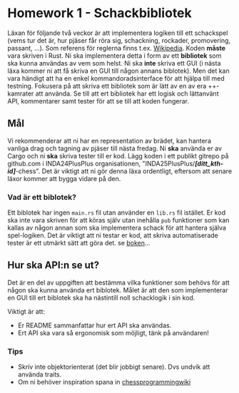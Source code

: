 # Homework 1 - Schackbibliotek

Läxan för följande två veckor är att implementera logiken till ett
schackspel (vems tur det är, hur pjäser får röra sig, schackning,
rockader, promovering, passant, ...). Som referens för reglerna finns t.ex.
[Wikipedia](https://sv.wikipedia.org/wiki/Schackregler). Koden **måste** vara
skriven i Rust. Ni ska implementera detta i form av ett **bibliotek** som ska
kunna användas av vem som helst. Ni ska **inte** skriva ett GUI (i nästa läxa
kommer ni att få skriva en GUI till någon annans biblotek). Men det kan vara
händigt att ha en enkel kommandoradsinterface för att hjälpa till med testning.
Fokusera på att skriva ett bibliotek som är lätt av en av era ++-kamrater
att använda. Se till att ert bibliotek har ett logisk och lättanvänt API,
kommentarer samt tester för att se till att koden fungerar.

## Mål
Vi rekommenderar att ni har en representation av brädet, kan hantera
vanliga drag och tagning av pjäser till nästa fredag.  Ni **ska**
använda er av Cargo och ni **ska** skriva tester till er kod. Lägg koden
i ett publikt gitrepo på github.com i INDA24PlusPlus organisationen,
"INDA25PlusPlus/**_[ditt_kth-id]_**-chess". Det är viktigt att ni gör denna läxa
ordentligt, eftersom att senare läxor kommer att bygga vidare på den.

### Vad är ett biblotek?
Ett biblotek har ingen `main.rs` fil utan använder en `lib.rs` fil
istället. Er kod ska inte vara skriven för att köras själv utan inehålla
`pub` funktioner som kan kallas av någon annan som ska implementera schack
för att hantera själva spel-logiken. Det är viktigt att ni testar er kod,
att skriva automatiserade tester är ett utmärkt sätt att göra det. se
[boken](https://doc.rust-lang.org/book/ch11-00-testing.html)...

## Hur ska API:n se ut?

Det är en del av uppgiften att bestämma vilka funktioner som behövs för att
någon ska kunna använda ert biblotek. Målet är att den som implementerar en GUI
till ert biblotek ska ha nästintill noll schacklogik i sin kod.

Viktigt är att:
- Er README sammanfattar hur ert API ska användas.
- Ert API ska vara så ergonomisk som möjligt, tänk på användaren!


### Tips

- Skriv inte objektorienterat (det blir jobbigt senare). Dvs undvik att använda traits.
- Om ni behöver inspiration spana in [chessprogrammingwiki](https://www.chessprogramming.org/Main_Page)

